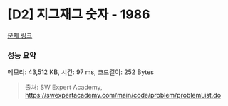 # [D2] 지그재그 숫자 - 1986 

[문제 링크](https://swexpertacademy.com/main/code/problem/problemDetail.do?contestProbId=AV5PxmBqAe8DFAUq) 

### 성능 요약

메모리: 43,512 KB, 시간: 97 ms, 코드길이: 252 Bytes



> 출처: SW Expert Academy, https://swexpertacademy.com/main/code/problem/problemList.do